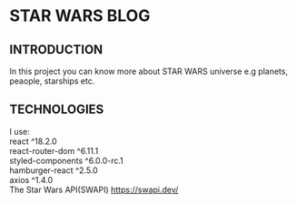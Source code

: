 # STAR WARS BLOG
## INTRODUCTION
In this project you can know more about STAR WARS universe e.g planets, peaople, starships etc.

## TECHNOLOGIES
I use: <br /> react ^18.2.0  <br />
react-router-dom ^6.11.1  <br />
styled-components ^6.0.0-rc.1 <br />
hamburger-react ^2.5.0 <br />
axios ^1.4.0 <br />
The Star Wars API(SWAPI) https://swapi.dev/ <br />